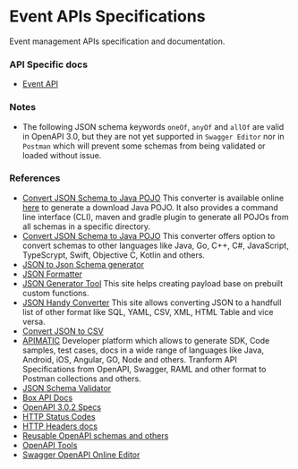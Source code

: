 # Event APIs Specifications
Event management APIs specification and documentation.

### API Specific docs
- [Event API](./reference/event-api/README.md)

### Notes
- The following JSON schema keywords `oneOf`, `anyOf` and `allOf` are valid in OpenAPI 3.0, but they are not yet supported in `Swagger Editor` nor in `Postman` which will prevent some schemas from being validated or loaded without issue.


### References
- [Convert JSON Schema to Java POJO](https://github.com/joelittlejohn/jsonschema2pojo/wiki/Getting-Started#the-command-line-interface) This converter is available online [here](http://www.jsonschema2pojo.org/) to generate a download Java POJO. It also provides a command line interface (CLI), maven and gradle plugin to generate all POJOs from all schemas in a specific directory.
- [Convert JSON Schema to Java POJO](https://app.quicktype.io/) This converter offers option to convert schemas to other languages like Java, Go, C++, C#, JavaScript, TypeScrypt, Swift, Objective C, Kotlin and others.
- [JSON to Json Schema generator](https://jsonschema.net/)
- [JSON Formatter](http://jsonviewer.stack.hu/)
- [JSON Generator Tool](https://www.json-generator.com/) This site helps creating payload base on prebuilt custom functions.
- [JSON Handy Converter](http://convertjson.com/) This site allows converting JSON to a handfull list of other format like SQL, YAML, CSV, XML, HTML Table and vice versa.
- [Convert JSON to CSV](https://konklone.io/json/)
- [APIMATIC](https://apimatic.io/) Developer platform which allows to generate SDK, Code samples, test cases, docs in a wide range of languages like Java, Android, iOS, Angular, GO, Node and others. Tranform API Specifications from OpenAPI, Swagger, RAML and other format to Postman collections and others.
- [JSON Schema Validator](https://www.jsonschemavalidator.net/)
- [Box API Docs](https://developer.box.com/reference)
- [OpenAPI 3.0.2 Specs](https://github.com/OAI/OpenAPI-Specification/blob/master/versions/3.0.2.md)
- [HTTP Status Codes](https://www.restapitutorial.com/httpstatuscodes.html)
- [HTTP Headers docs](https://developer.mozilla.org/en-US/docs/Web/HTTP/Headers)
- [Reusable OpenAPI schemas and others](https://github.com/teamdigitale/openapi)
- [OpenAPI Tools](https://openapi.tools/)
- [Swagger OpenAPI Online Editor](https://editor.swagger.io/)